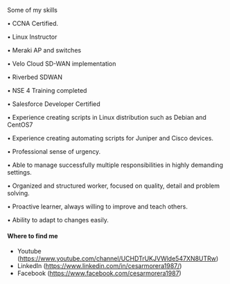 Some of my skills

• CCNA Certified.

• Linux Instructor

• Meraki AP and switches

• Velo Cloud SD-WAN implementation

• Riverbed SDWAN

• NSE 4 Training completed

• Salesforce Developer Certified

• Experience creating scripts in Linux distribution such as Debian and CentOS7

• Experience creating automating scripts for Juniper and Cisco devices.

• Professional sense of urgency.

• Able to manage successfully multiple responsibilities in highly demanding settings. 

• Organized and structured worker, focused on quality, detail and problem solving.

• Proactive learner, always willing to improve and teach others.

• Ability to adapt to changes easily.

#### Where to find me

- Youtube (https://www.youtube.com/channel/UCHDTrUKJVWlde547XN8UTRw)
- LinkedIn (https://www.linkedin.com/in/cesarmorera1987/)
- Facebook (https://www.facebook.com/cesarmorera1987)
